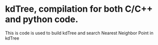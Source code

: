 # kdTree, compilation for both C/C++ and python code.
This is code is used to build kdTree and search Nearest Neighbor Point in kdTree
